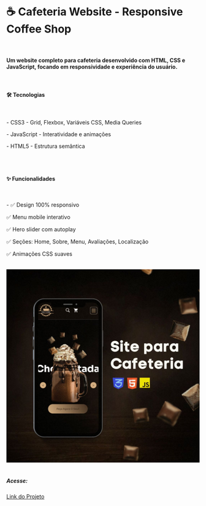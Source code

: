 <h1>☕ Cafeteria Website - Responsive Coffee Shop</h1>
<br>
<h4>Um website completo para cafeteria desenvolvido com HTML, CSS e JavaScript, focando em responsividade e experiência do usuário.</h4>
<br>
<h4>🛠️ Tecnologias</h4>
<br>
<p>- CSS3 - Grid, Flexbox, Variáveis CSS, Media Queries</p>
<p>- JavaScript - Interatividade e animações</p>
<p>- HTML5 - Estrutura semântica</p>
<br>
<br>
<h4>✨ Funcionalidades</h4>
<br>
<p>- ✅ Design 100% responsivo

✅ Menu mobile interativo

✅ Hero slider com autoplay

✅ Seções: Home, Sobre, Menu, Avaliações, Localização

✅ Animações CSS suaves</p>
<br>
<img src="https://github.com/sidneydevfrontend/Site-de-Cafeteria/blob/main/cafeteria-git.jpg" />
<br>
<br>
<h5>Acesse:</h5>
<a href="https://sidneydevfrontend.github.io/Site-de-Cafeteria/">Link do Projeto</a>
